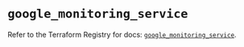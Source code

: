 # `google_monitoring_service`

Refer to the Terraform Registry for docs: [`google_monitoring_service`](https://registry.terraform.io/providers/hashicorp/google-beta/6.20.0/docs/resources/google_monitoring_service).
